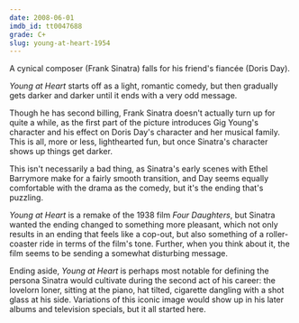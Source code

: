 ```yaml
---
date: 2008-06-01
imdb_id: tt0047688
grade: C+
slug: young-at-heart-1954
---
```


A cynical composer (Frank Sinatra) falls for his friend's fiancée (Doris Day).

_Young at Heart_ starts off as a light, romantic comedy, but then gradually gets darker and darker until it ends with a very odd message.

Though he has second billing, Frank Sinatra doesn't actually turn up for quite a while, as the first part of the picture introduces Gig Young's character and his effect on Doris Day's character and her musical family. This is all, more or less, lighthearted fun, but once Sinatra's character shows up things get darker.

This isn't necessarily a bad thing, as Sinatra's early scenes with Ethel Barrymore make for a fairly smooth transition, and Day seems equally comfortable with the drama as the comedy, but it's the ending that's puzzling.

_Young at Heart_ is a remake of the 1938 film <span data-imdb-id="tt0030149">_Four Daughters_</span>, but Sinatra wanted the ending changed to something more pleasant, which not only results in an ending that feels like a cop-out, but also something of a roller-coaster ride in terms of the film's tone. Further, when you think about it, the film seems to be sending a somewhat disturbing message.

Ending aside, _Young at Heart_ is perhaps most notable for defining the persona Sinatra would cultivate during the second act of his career: the lovelorn loner, sitting at the piano, hat tilted, cigarette dangling with a shot glass at his side. Variations of this iconic image would show up in his later albums and television specials, but it all started here.
